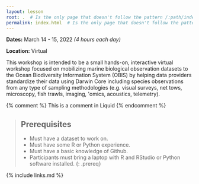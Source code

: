 ```yaml
---
layout: lesson
root: .  # Is the only page that doesn't follow the pattern /:path/index.html
permalink: index.html  # Is the only page that doesn't follow the pattern /:path/index.html
---
```

**Dates:** March 14 - 15, 2022 *(4 hours each day)*

**Location:** Virtual

This workshop is intended to be a small hands-on, interactive virtual workshop focused on mobilizing marine biological 
observation datasets to the Ocean Biodiversity Information System (OBIS) by helping data providers standardize their 
data using Darwin Core including species observations from any type of sampling methodologies (e.g. visual surveys, 
net tows, microscopy, fish trawls, imaging, 'omics, acoustics, telemetry). 
<!-- this is an html comment -->

{% comment %} This is a comment in Liquid {% endcomment %}

> ## Prerequisites
> * Must have a dataset to work on.
> * Must have some R or Python experience.
> * Must have a basic knowledge of Github.
> * Participants must bring a laptop with R and RStudio or Python software installed.
{: .prereq}

{% include links.md %}
